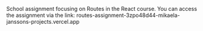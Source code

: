 School assignment focusing on Routes in the React course. You can access the assignment via the link:
routes-assignment-3zpo48d44-mikaela-janssons-projects.vercel.app
